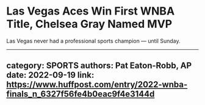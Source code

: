 # Las Vegas Aces Win First WNBA Title, Chelsea Gray Named MVP

Las Vegas never had a professional sports champion — until Sunday.

---
category: SPORTS
authors: Pat Eaton-Robb, AP
date: 2022-09-19
link: https://www.huffpost.com/entry/2022-wnba-finals_n_6327f56fe4b0eac9f4e3144d
---
